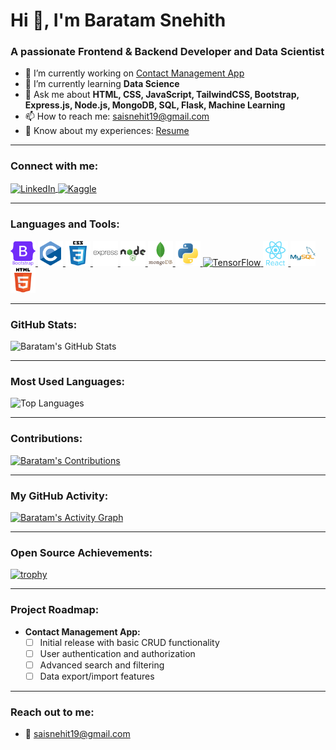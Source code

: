 # Hi 👋, I'm Baratam Snehith
### A passionate Frontend & Backend Developer and Data Scientist

- 🔭 I’m currently working on [Contact Management App](https://frontend-sigma-ten-86.vercel.app/)
- 🌱 I’m currently learning **Data Science**
- 💬 Ask me about **HTML, CSS, JavaScript, TailwindCSS, Bootstrap, Express.js, Node.js, MongoDB, SQL, Flask, Machine Learning**
- 📫 How to reach me: [saisnehit19@gmail.com](mailto:saisnehit19@gmail.com)
- 📄 Know about my experiences: [Resume](https://drive.google.com/file/d/1RgbBn_GLE6XYwHro54bOExWz6H3QXcO5/view?usp=sharing)

---

### Connect with me:
<p align="left">
  <a href="https://www.linkedin.com/in/snehith-baratam-9940b8249/" target="blank">
    <img align="center" src="https://raw.githubusercontent.com/rahuldkjain/github-profile-readme-generator/master/src/images/icons/Social/linked-in-alt.svg" alt="LinkedIn" height="30" width="40" />
  </a>
  <a href="https://www.kaggle.com/baratamsnehith" target="blank">
    <img align="center" src="https://raw.githubusercontent.com/rahuldkjain/github-profile-readme-generator/master/src/images/icons/Social/kaggle.svg" alt="Kaggle" height="30" width="40" />
  </a>
</p>

---

### Languages and Tools:
<p align="left">
  <a href="https://getbootstrap.com" target="_blank" rel="noreferrer">
    <img src="https://raw.githubusercontent.com/devicons/devicon/master/icons/bootstrap/bootstrap-plain-wordmark.svg" alt="Bootstrap" width="40" height="40"/>
  </a>
  <a href="https://www.cprogramming.com/" target="_blank" rel="noreferrer">
    <img src="https://raw.githubusercontent.com/devicons/devicon/master/icons/c/c-original.svg" alt="C" width="40" height="40"/>
  </a>
  <a href="https://www.w3schools.com/css/" target="_blank" rel="noreferrer">
    <img src="https://raw.githubusercontent.com/devicons/devicon/master/icons/css3/css3-original-wordmark.svg" alt="CSS" width="40" height="40"/>
  </a>
  <a href="https://expressjs.com" target="_blank" rel="noreferrer">
    <img src="https://raw.githubusercontent.com/devicons/devicon/master/icons/express/express-original-wordmark.svg" alt="Express.js" width="40" height="40"/>
  </a>
  <a href="https://nodejs.org" target="_blank" rel="noreferrer">
    <img src="https://raw.githubusercontent.com/devicons/devicon/master/icons/nodejs/nodejs-original-wordmark.svg" alt="Node.js" width="40" height="40"/>
  </a>
  <a href="https://www.mongodb.com/" target="_blank" rel="noreferrer">
    <img src="https://raw.githubusercontent.com/devicons/devicon/master/icons/mongodb/mongodb-original-wordmark.svg" alt="MongoDB" width="40" height="40"/>
  </a>
  <a href="https://www.python.org" target="_blank" rel="noreferrer">
    <img src="https://raw.githubusercontent.com/devicons/devicon/master/icons/python/python-original.svg" alt="Python" width="40" height="40"/>
  </a>
  <a href="https://www.tensorflow.org" target="_blank" rel="noreferrer">
    <img src="https://www.vectorlogo.zone/logos/tensorflow/tensorflow-icon.svg" alt="TensorFlow" width="40" height="40"/>
  </a>
  <a href="https://reactjs.org/" target="_blank" rel="noreferrer">
    <img src="https://raw.githubusercontent.com/devicons/devicon/master/icons/react/react-original-wordmark.svg" alt="React" width="40" height="40"/>
  </a>
  <a href="https://www.mysql.com/" target="_blank" rel="noreferrer">
    <img src="https://raw.githubusercontent.com/devicons/devicon/master/icons/mysql/mysql-original-wordmark.svg" alt="MySQL" width="40" height="40"/>
  </a>
  <a href="https://www.w3.org/html/" target="_blank" rel="noreferrer">
    <img src="https://raw.githubusercontent.com/devicons/devicon/master/icons/html5/html5-original-wordmark.svg" alt="HTML5" width="40" height="40"/>
  </a>
</p>

---

### GitHub Stats:
![Baratam's GitHub Stats](https://github-readme-stats.vercel.app/api?username=BaratamSnehith&show_icons=true&hide_title=true&count_private=true&hide=prs&theme=radical)

---

### Most Used Languages:
![Top Languages](https://github-readme-stats.vercel.app/api/top-langs/?username=BaratamSnehith&langs_count=10&layout=compact&theme=radical)

---

### Contributions:
[![Baratam's Contributions](https://github-profile-summary-cards.vercel.app/api/cards/profile-details?username=BaratamSnehith&theme=radical)](https://github.com/BaratamSnehith)

---

### My GitHub Activity:
[![Baratam's Activity Graph](https://activity-graph.herokuapp.com/graph?username=BaratamSnehith&theme=redical)](https://github.com/BaratamSnehith)

---

### Open Source Achievements:
[![trophy](https://github-profile-trophy.vercel.app/?username=BaratamSnehith&theme=radical)](https://github.com/BaratamSnehith)

---

### Project Roadmap:
- **Contact Management App:**
  - [ ] Initial release with basic CRUD functionality
  - [ ] User authentication and authorization
  - [ ] Advanced search and filtering
  - [ ] Data export/import features

---

### Reach out to me:
- 📧 [saisnehit19@gmail.com](mailto:saisnehit19@gmail.com)
